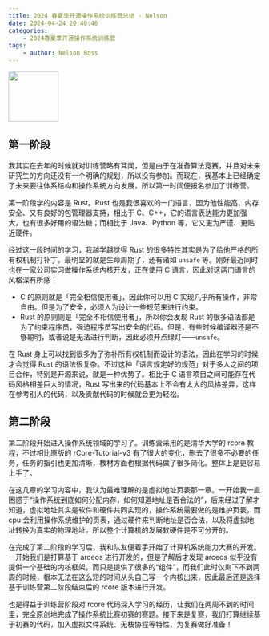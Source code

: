 ```yaml
---
title: 2024 春夏季开源操作系统训练营总结 - Nelson
date: 2024-04-24 20:40:46
categories:
    - 2024春夏季开源操作系统训练营
tags:
    - author: Nelson Boss
---
```


<img src="https://blog.bosswnx.xyz/images/profile.jpg" width="100" height="100">

## 第一阶段

我其实在去年的时候就对训练营略有耳闻，但是由于在准备算法竞赛，并且对未来研究生的方向还没有一个明确的规划，所以没有参加。而现在，我基本上已经确定了未来要往体系结构和操作系统方向发展，所以第一时间便报名参加了训练营。

第一阶段学的内容是 Rust。Rust 也是我很喜欢的一门语言，因为他性能高、内存安全、又有良好的包管理器支持，相比于 C、C++，它的语言表达能力更加强大，也有很多好用的语法糖；而相比于 Java、Python 等，它又更为严谨、更贴近硬件。

经过这一段时间的学习，我越学越觉得 Rust 的很多特性其实是为了给他严格的所有权机制打补丁。最明显的就是生命周期了，还有诸如 `unsafe` 等。刚好最近同时也在一家公司实习做操作系统内核开发，正在使用 C 语言，因此对这两门语言的风格深有所感：

- C 的原则就是「完全相信使用者」，因此你可以用 C 实现几乎所有操作，非常自由。但是为了安全，必须人为设计一些规范来进行约束。
- Rust 的原则则是「完全不相信使用者」，所以你会发现 Rust 的很多语法都是为了约束程序员，强迫程序员写出安全的代码。但是，有些时候编译器还是不够聪明，或者说是无法进行判断，因此必须开点绿灯——`unsafe`。

在 Rust 身上可以找到很多为了弥补所有权机制而设计的语法，因此在学习的时候才会觉得 Rust 的语法很复杂。不过这种「语言规定好的规范」对于多人之间的项目合作，特别是开源来说，就是一种优势了。相比于 C 语言项目之间可能存在代码风格相差巨大的情况，Rust 写出来的代码基本上不会有太大的风格差异，这样在参考别人的代码，以及贡献代码的时候就会更为轻松。

## 第二阶段

第二阶段开始进入操作系统领域的学习了。训练营采用的是清华大学的 rcore 教程，不过相比原版的 rCore-Tutorial-v3 有了很大的变化，删去了很多不必要的任务，任务的指引也更加清晰，教材方面也根据代码做了很多简化。整体上是更容易上手了。

在这几章的学习内容中，我认为最难理解的是虚拟地址页表那一章。一开始我一直困惑于“操作系统到底如何分配内存，如何知道地址是否合法的”，后来经过了解才知道，虚拟地址其实是软件和硬件共同实现的，操作系统需要做的是维护页表，而 cpu 会利用操作系统维护的页表，通过硬件来判断地址是否合法，以及将虚拟地址转换为真实的物理地址。所以整个计算机的发展软硬件是不可分开的。

在完成了第二阶段的学习后，我和队友便着手开始了计算机系统能力大赛的开发。一开始我们是打算基于 arceos 进行开发的，但是了解后才发现 arceos 似乎没有提供一个基础的内核框架，而只是提供了很多的“组件”，而我们此时仅剩下不到两周的时候，根本无法在这么短的时间从头自己写一个内核出来，因此最后还是选择基于训练营第二阶段结束后的 rcore 版本进行开发。

也是得益于训练营阶段对 rcore 代码深入学习的经历，让我们在两周不到的时间里，完全原创地完成了操作系统比赛初赛的赛题。接下来是复赛，我们打算继续基于初赛的代码，加入虚拟文件系统、无栈协程等特性，为复赛做好准备！

